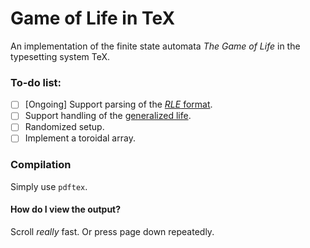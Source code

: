 # Game of Life in TeX
An implementation of the finite state automata *The Game of Life* in the typesetting system TeX.

### To-do list:
- [ ] [Ongoing] Support parsing of the [*RLE* format](https://www.conwaylife.com/wiki/Run_Length_Encoded).
- [ ] Support handling of the [generalized life](https://en.wikipedia.org/wiki/Life-like_cellular_automaton#Notation_for_rules).
- [ ] Randomized setup.
- [ ] Implement a toroidal array.

### Compilation
Simply use `pdftex`.

#### How do I view the output?
Scroll *really* fast. Or press page down repeatedly.

